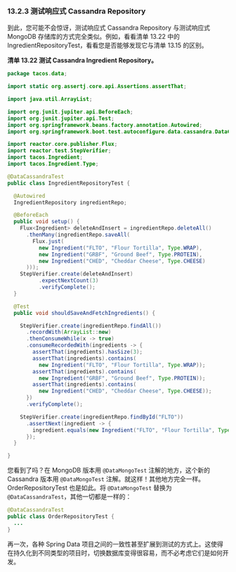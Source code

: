 ### 13.2.3 测试响应式 Cassandra Repository 

到此，您可能不会惊讶，测试响应式 Cassandra Repository 与测试响应式 MongoDB 存储库的方式完全类似。例如，看看清单 13.22 中的 IngredientRepositoryTest，看看您是否能够发现它与清单 13.15 的区别。

**清单 13.22 测试 Cassandra Ingredient Repository。**
```java
package tacos.data;

import static org.assertj.core.api.Assertions.assertThat;

import java.util.ArrayList;

import org.junit.jupiter.api.BeforeEach;
import org.junit.jupiter.api.Test;
import org.springframework.beans.factory.annotation.Autowired;
import org.springframework.boot.test.autoconfigure.data.cassandra.DataCassandraTest;

import reactor.core.publisher.Flux;
import reactor.test.StepVerifier;
import tacos.Ingredient;
import tacos.Ingredient.Type;

@DataCassandraTest
public class IngredientRepositoryTest {

  @Autowired
  IngredientRepository ingredientRepo;

  @BeforeEach
  public void setup() {
    Flux<Ingredient> deleteAndInsert = ingredientRepo.deleteAll()
      .thenMany(ingredientRepo.saveAll(
        Flux.just(
          new Ingredient("FLTO", "Flour Tortilla", Type.WRAP),
          new Ingredient("GRBF", "Ground Beef", Type.PROTEIN),
          new Ingredient("CHED", "Cheddar Cheese", Type.CHEESE)
      )));
    StepVerifier.create(deleteAndInsert)
          .expectNextCount(3)
          .verifyComplete();
  }

  @Test
  public void shouldSaveAndFetchIngredients() {

    StepVerifier.create(ingredientRepo.findAll())
      .recordWith(ArrayList::new)
      .thenConsumeWhile(x -> true)
      .consumeRecordedWith(ingredients -> {
        assertThat(ingredients).hasSize(3);
        assertThat(ingredients).contains(
          new Ingredient("FLTO", "Flour Tortilla", Type.WRAP));
        assertThat(ingredients).contains(
          new Ingredient("GRBF", "Ground Beef", Type.PROTEIN));
        assertThat(ingredients).contains(
          new Ingredient("CHED", "Cheddar Cheese", Type.CHEESE));
      })
      .verifyComplete();

    StepVerifier.create(ingredientRepo.findById("FLTO"))
      .assertNext(ingredient -> {
        ingredient.equals(new Ingredient("FLTO", "Flour Tortilla", Type.WRAP));
      });
  }

}
```

您看到了吗？在 MongoDB 版本用 `@DataMongoTest` 注解的地方，这个新的 Cassandra 版本用 `@DataMongoTest` 注解。就这样！其他地方完全一样。
OrderRepositoryTest 也是如此。将 `@DataMongoTest` 替换为 `@DataCassandraTest`，其他一切都是一样的：

```java
@DataCassandraTest
public class OrderRepositoryTest {
  ...
}
```

再一次，各种 Spring Data 项目之间的一致性甚至扩展到测试的方式上。这使得在持久化到不同类型的项目时，切换数据库变得很容易，而不必考虑它们是如何开发。